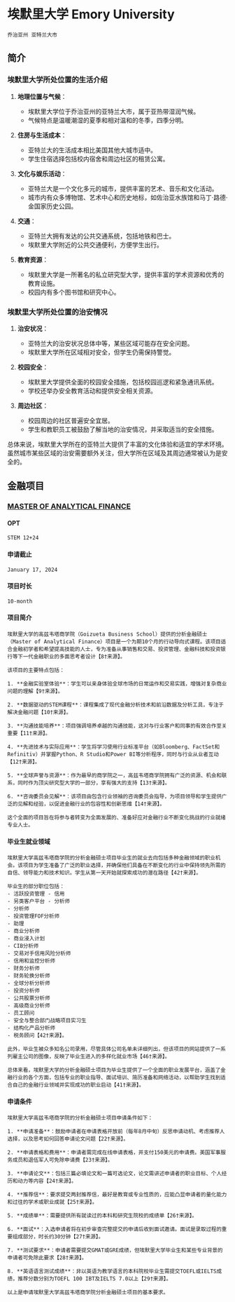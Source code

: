 # 埃默里大学 Emory University
`乔治亚州 亚特兰大市`

## 简介

### 埃默里大学所处位置的生活介绍

1. **地理位置与气候**：
   - 埃默里大学位于乔治亚州的亚特兰大市，属于亚热带湿润气候。
   - 气候特点是温暖潮湿的夏季和相对温和的冬季，四季分明。

2. **住房与生活成本**：
   - 亚特兰大的生活成本相比美国其他大城市适中。
   - 学生住宿选择包括校内宿舍和周边社区的租赁公寓。

3. **文化与娱乐活动**：
   - 亚特兰大是一个文化多元的城市，提供丰富的艺术、音乐和文化活动。
   - 城市内有众多博物馆、艺术中心和历史地标，如佐治亚水族馆和马丁·路德·金国家历史公园。

4. **交通**：
   - 亚特兰大拥有发达的公共交通系统，包括地铁和巴士。
   - 埃默里大学附近的公共交通便利，方便学生出行。

5. **教育资源**：
   - 埃默里大学是一所著名的私立研究型大学，提供丰富的学术资源和优秀的教育设施。
   - 校园内有多个图书馆和研究中心。

### 埃默里大学所处位置的治安情况

1. **治安状况**：
   - 亚特兰大的治安状况总体中等，某些区域可能存在安全问题。
   - 埃默里大学所在区域相对安全，但学生仍需保持警觉。

2. **校园安全**：
   - 埃默里大学提供全面的校园安全措施，包括校园巡逻和紧急通讯系统。
   - 学校还举办安全教育活动和提供安全相关资源。

3. **周边社区**：
   - 校园周边的社区普遍安全宜居。
   - 学生和教职员工被鼓励了解当地的治安情况，并采取适当的安全措施。

总体来说，埃默里大学所在的亚特兰大提供了丰富的文化体验和适宜的学术环境。虽然城市某些区域的治安需要额外关注，但大学所在区域及其周边通常被认为是安全的。

## 金融项目

### [MASTER OF ANALYTICAL FINANCE](https://goizueta.emory.edu/masters-in-finance)

#### OPT
```
STEM 12+24
```

#### 申请截止
```
January 17, 2024
```

#### 项目时长 
```
10-month
```

#### 项目简介
```
埃默里大学的高兹韦塔商学院（Goizueta Business School）提供的分析金融硕士（Master of Analytical Finance）项目是一个为期10个月的行动导向式课程。该项目适合金融初学者和希望提高技能的人士，专为准备从事销售和交易、投资管理、金融科技和投资银行等下一代金融职业的多面思考者设计【8†来源】。

该项目的主要特点包括：

1. **金融实验室体验**：学生可以亲身体验全球市场的日常运作和交易实践，增强对复杂商业问题的理解【9†来源】。

2. **数据驱动的STEM课程**：课程集成了现代金融分析技术和前沿数据及分析工具，专注于解决金融问题【10†来源】。

3. **沟通技能培养**：项目强调培养卓越的沟通技能，这对与行业客户和同事的有效合作至关重要【11†来源】。

4. **先进技术与实际应用**：学生将学习使用行业标准平台（如Bloomberg、FactSet和Refinitiv）并掌握Python、R Studio和Power BI等分析程序，同时与行业从业者互动【12†来源】。

5. **全球声誉与资源**：作为最早的商学院之一，高兹韦塔商学院拥有广泛的资源、机会和联系，同时作为顶尖研究型大学的一部分，享有强大的支持【13†来源】。

6. **咨询委员会见解**：该项目由包含行业领袖的咨询委员会指导，为项目领导和学生提供广泛的见解和经验，以促进金融行业的包容性和创新思维【14†来源】。

这个全面的项目旨在将参与者转变为全面发展的、准备好应对金融行业不断变化挑战的行业就绪专业人士。
```

#### 毕业生就业领域
```
埃默里大学高兹韦塔商学院的分析金融硕士项目毕业生的就业去向包括多种金融领域的职业机会。该项目为学生准备了广泛的职业选择，并确保他们具备在不断变化的行业中保持领先所需的自信、领导能力和技术知识。学生从第一天开始就探索成功的潜在路径【42†来源】。

毕业生的部分职位包括：
- 活跃投资管理 - 信用
- 另类客户平台 - 分析师
- 分析师
- 投资管理FOF分析师
- 助理
- 商业分析师
- 商业浸入计划
- CIB分析师
- 交易对手信用风险分析师
- 信用和监控分析师
- 财务分析师
- 财务轮换分析师
- 全球分析分析师
- 投资分析师
- 公共股票分析师
- 高级商业分析师
- 员工顾问
- 安全与整合部门战略项目实习生
- 结构化产品分析师
- 税务顾问【42†来源】。

此外，毕业生被众多知名公司录用，尽管具体公司名单未详细列出，但该项目的网站提供了一系列雇主公司的图像，反映了毕业生进入的多样化就业市场【46†来源】。

总体来看，埃默里大学的分析金融硕士项目为毕业生提供了一个全面的职业发展平台，涵盖了金融行业的各个方面，包括专业的职业指导、面试培训、简历准备和网络活动，以帮助学生找到适合自己的金融行业领域并实现成功的职业启动【41†来源】。
```

#### 申请条件
```
埃默里大学高兹韦塔商学院的分析金融硕士项目申请条件如下：

1. **申请准备**：鼓励申请者在申请表格开放前（每年8月中旬）反思申请动机、考虑推荐人选择，以及思考如何回答申请论文问题【22†来源】。

2. **申请表格和费用**：申请者需完成在线申请表格，并支付150美元的申请费。美国军事服务成员和退伍军人可免除申请费【23†来源】。

3. **申请论文**：包括三篇必填论文和一篇可选论文，论文需讲述申请者的职业目标、个人经历和动力等内容【24†来源】。

4. **推荐信**：要求提交两封推荐信，最好是教育或专业性质的，应能凸显申请者的量化能力和过往的学术或职业成就【25†来源】。

5. **成绩单**：需要提供所有就读过的本科和研究生院校的成绩单【26†来源】。

6. **面试**：入选申请者将在初步审查完整提交的申请后收到面试邀请。面试是录取过程的重要组成部分，时长约30分钟【27†来源】。

7. **测试要求**：申请者需要提交GMAT或GRE成绩，但埃默里大学毕业生和某些专业背景的申请者可免除此要求【28†来源】。

8. **英语语言测试成绩**：非以英语为教学语言的本科院校毕业生需提交TOEFL或IELTS成绩，推荐分数分别为TOEFL 100 IBT及IELTS 7.0以上【29†来源】。

以上是申请埃默里大学高兹韦塔商学院分析金融硕士项目的基本要求。
```